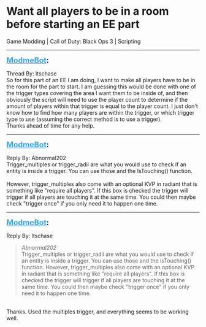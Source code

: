 # Want all players to be in a room before starting an EE part
Game Modding | Call of Duty: Black Ops 3 | Scripting

---
<strong style="font-size: 1.4em;"><span style="text-decoration: underline;text-decoration-color: #34a7f9;"><span style="color:#34a7f9;">ModmeBot</span></span>:</strong>

<p>Thread By: ltschase<br />So for this part of an EE I am doing, I want to make all players have to be in the room for the part to start. I am guessing this would be done with one of the trigger types covering the area I want them to be inside of, and then obviously the script will need to use the player count to determine if the amount of players within that trigger is equal to the player count. I just don&#39;t know how to find how many players are within the trigger, or which trigger type to use (assuming the correct method is to use a trigger).<br />Thanks ahead of time for any help.</p>

---
<strong style="font-size: 1.4em;"><span style="text-decoration: underline;text-decoration-color: #34a7f9;"><span style="color:#34a7f9;">ModmeBot</span></span>:</strong>

<p>Reply By: Abnormal202<br />Trigger_multiples or trigger_radii are what you would use to check if an entity is inside a trigger. You can use those and the IsTouching() function.<br /> <br />However, trigger_multiples also come with an optional KVP in radiant that is something like &quot;require all players&quot;. If this box is checked the trigger will trigger if all players are touching it at the same time. You could then maybe check &quot;trigger once&quot; if you only need it to happen one time.</p>

---
<strong style="font-size: 1.4em;"><span style="text-decoration: underline;text-decoration-color: #34a7f9;"><span style="color:#34a7f9;">ModmeBot</span></span>:</strong>

<p>Reply By: ltschase<br /><blockquote><em>Abnormal202</em><br />Trigger_multiples or trigger_radii are what you would use to check if an entity is inside a trigger. You can use those and the IsTouching() function.   However, trigger_multiples also come with an optional KVP in radiant that is something like &quot;require all players&quot;. If this box is checked the trigger will trigger if all players are touching it at the same time. You could then maybe check &quot;trigger once&quot; if you only need it to happen one time.</blockquote><br /> Thanks. Used the multiples trigger, and everything seems to be working well.</p>
